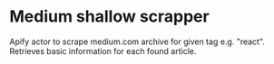 # Medium shallow scrapper

Apify actor to scrape medium.com archive for given tag e.g. "react". Retrieves basic information for each found article.
